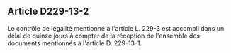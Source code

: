 Article D229-13-2
----
Le contrôle de légalité mentionné à l'article L. 229-3 est accompli dans un
délai de quinze jours à compter de la réception de l'ensemble des documents
mentionnés à l'article D. 229-13-1.
